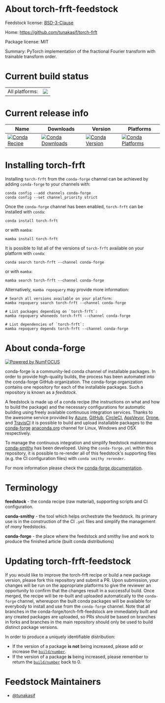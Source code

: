 About torch-frft-feedstock
==========================

Feedstock license: [BSD-3-Clause](https://github.com/conda-forge/torch-frft-feedstock/blob/main/LICENSE.txt)

Home: https://github.com/tunakasif/torch-frft

Package license: MIT

Summary: PyTorch implementation of the fractional Fourier transform with trainable transform order.

Current build status
====================


<table><tr><td>All platforms:</td>
    <td>
      <a href="https://dev.azure.com/conda-forge/feedstock-builds/_build/latest?definitionId=20240&branchName=main">
        <img src="https://dev.azure.com/conda-forge/feedstock-builds/_apis/build/status/torch-frft-feedstock?branchName=main">
      </a>
    </td>
  </tr>
</table>

Current release info
====================

| Name | Downloads | Version | Platforms |
| --- | --- | --- | --- |
| [![Conda Recipe](https://img.shields.io/badge/recipe-torch--frft-green.svg)](https://anaconda.org/conda-forge/torch-frft) | [![Conda Downloads](https://img.shields.io/conda/dn/conda-forge/torch-frft.svg)](https://anaconda.org/conda-forge/torch-frft) | [![Conda Version](https://img.shields.io/conda/vn/conda-forge/torch-frft.svg)](https://anaconda.org/conda-forge/torch-frft) | [![Conda Platforms](https://img.shields.io/conda/pn/conda-forge/torch-frft.svg)](https://anaconda.org/conda-forge/torch-frft) |

Installing torch-frft
=====================

Installing `torch-frft` from the `conda-forge` channel can be achieved by adding `conda-forge` to your channels with:

```
conda config --add channels conda-forge
conda config --set channel_priority strict
```

Once the `conda-forge` channel has been enabled, `torch-frft` can be installed with `conda`:

```
conda install torch-frft
```

or with `mamba`:

```
mamba install torch-frft
```

It is possible to list all of the versions of `torch-frft` available on your platform with `conda`:

```
conda search torch-frft --channel conda-forge
```

or with `mamba`:

```
mamba search torch-frft --channel conda-forge
```

Alternatively, `mamba repoquery` may provide more information:

```
# Search all versions available on your platform:
mamba repoquery search torch-frft --channel conda-forge

# List packages depending on `torch-frft`:
mamba repoquery whoneeds torch-frft --channel conda-forge

# List dependencies of `torch-frft`:
mamba repoquery depends torch-frft --channel conda-forge
```


About conda-forge
=================

[![Powered by
NumFOCUS](https://img.shields.io/badge/powered%20by-NumFOCUS-orange.svg?style=flat&colorA=E1523D&colorB=007D8A)](https://numfocus.org)

conda-forge is a community-led conda channel of installable packages.
In order to provide high-quality builds, the process has been automated into the
conda-forge GitHub organization. The conda-forge organization contains one repository
for each of the installable packages. Such a repository is known as a *feedstock*.

A feedstock is made up of a conda recipe (the instructions on what and how to build
the package) and the necessary configurations for automatic building using freely
available continuous integration services. Thanks to the awesome service provided by
[Azure](https://azure.microsoft.com/en-us/services/devops/), [GitHub](https://github.com/),
[CircleCI](https://circleci.com/), [AppVeyor](https://www.appveyor.com/),
[Drone](https://cloud.drone.io/welcome), and [TravisCI](https://travis-ci.com/)
it is possible to build and upload installable packages to the
[conda-forge](https://anaconda.org/conda-forge) [anaconda.org](https://anaconda.org/)
channel for Linux, Windows and OSX respectively.

To manage the continuous integration and simplify feedstock maintenance
[conda-smithy](https://github.com/conda-forge/conda-smithy) has been developed.
Using the ``conda-forge.yml`` within this repository, it is possible to re-render all of
this feedstock's supporting files (e.g. the CI configuration files) with ``conda smithy rerender``.

For more information please check the [conda-forge documentation](https://conda-forge.org/docs/).

Terminology
===========

**feedstock** - the conda recipe (raw material), supporting scripts and CI configuration.

**conda-smithy** - the tool which helps orchestrate the feedstock.
                   Its primary use is in the construction of the CI ``.yml`` files
                   and simplify the management of *many* feedstocks.

**conda-forge** - the place where the feedstock and smithy live and work to
                  produce the finished article (built conda distributions)


Updating torch-frft-feedstock
=============================

If you would like to improve the torch-frft recipe or build a new
package version, please fork this repository and submit a PR. Upon submission,
your changes will be run on the appropriate platforms to give the reviewer an
opportunity to confirm that the changes result in a successful build. Once
merged, the recipe will be re-built and uploaded automatically to the
`conda-forge` channel, whereupon the built conda packages will be available for
everybody to install and use from the `conda-forge` channel.
Note that all branches in the conda-forge/torch-frft-feedstock are
immediately built and any created packages are uploaded, so PRs should be based
on branches in forks and branches in the main repository should only be used to
build distinct package versions.

In order to produce a uniquely identifiable distribution:
 * If the version of a package **is not** being increased, please add or increase
   the [``build/number``](https://docs.conda.io/projects/conda-build/en/latest/resources/define-metadata.html#build-number-and-string).
 * If the version of a package **is** being increased, please remember to return
   the [``build/number``](https://docs.conda.io/projects/conda-build/en/latest/resources/define-metadata.html#build-number-and-string)
   back to 0.

Feedstock Maintainers
=====================

* [@tunakasif](https://github.com/tunakasif/)


